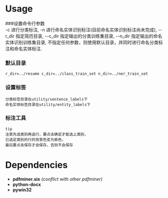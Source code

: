 # Usage
 ###设置命令行参数   
    -c 进行分类标注, 
    -n 进行命名实体识别标注(目前命名实体识别标注尚未完成), 
    --r_dir 指定简历目录,
    --c_dir 指定输出的分类训练集目录, 
    --n_dir 指定输出的命名实体识别训练集目录,
    不指定任何参数，则使用默认目录，并同时进行命名分类标注和命名实体标注. 
### 默认目录
    r_dir=../resume c_dir=../class_train_set n_dir=../ner_train_set
### 设置标签
    分类标签目录在utility/sentence_labels下
    命名实体标签目录在utility/entity_labels下
### 标注工具
    tip 
    注意先选类别再选行，要点击确定才能选上类别，
    已选定类别的行的背景色变为紫色，
    最后要点击保存才会保存，否则不会保存
# Dependencies
* **pdfminer.six**   *(conflict with other pdfminer)*
* **python-docx**
* **pywin32**

